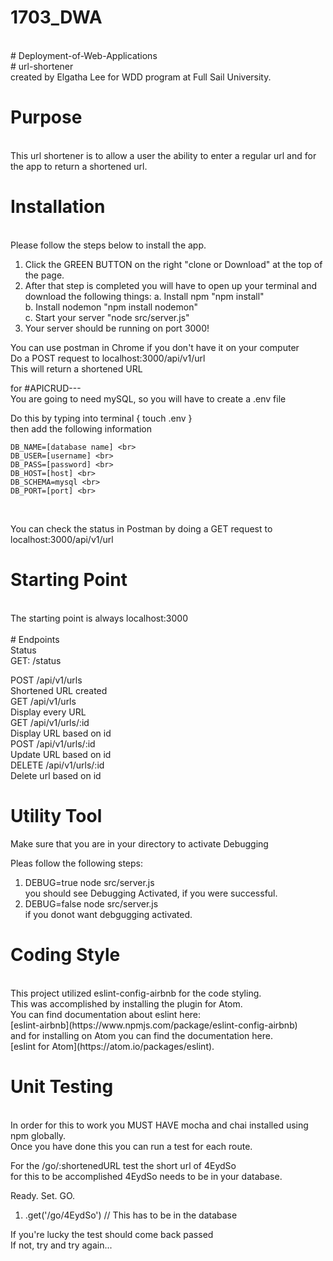 # 1703_DWA
<br>
# Deployment-of-Web-Applications

<br>
# url-shortener<br>
created by Elgatha Lee for WDD program at Full Sail University.<br>

# Purpose
<br>
 This url shortener is to allow a user the ability to enter a regular url and for the app to return a shortened url.<br>

# Installation
<br>
 Please follow the steps below to install the app.<br>

 1. Click the GREEN BUTTON on the right "clone or Download" at the top of the page.
 2. After that step is completed you will have to open up your terminal and download the following things:
  a. Install npm "npm install"<br>
  b. Install nodemon "npm install nodemon"<br>
  c.  Start your server "node src/server.js"<br>
 3. Your server should be running on port 3000!<br>

 You can use postman in Chrome if you don't have it on your computer<br>
 Do a POST request to localhost:3000/api/v1/url<br>
 This will return a shortened URL<br>

 for #APICRUD---<br>
 You are going to need mySQL, so you will have to create a .env file<br>

 Do this by typing into terminal  { touch .env } <br>
 then add the following information <br>

	DB_NAME=[database name] <br>
	DB_USER=[username] <br>
	DB_PASS=[password] <br>
	DB_HOST=[host] <br>
	DB_SCHEMA=mysql <br>
	DB_PORT=[port] <br>
<br>

You can check the status in Postman by doing a GET request to localhost:3000/api/v1/url<br>

# Starting Point
<br>
The starting point is always localhost:3000<br>
<br>
# Endpoints
<br>
Status<br>
GET: /status<br>

POST /api/v1/urls<br>
  Shortened URL created<br>
GET /api/v1/urls<br>
  Display every URL<br>
GET /api/v1/urls/:id<br>
  Display URL based on id<br>
POST /api/v1/urls/:id<br>
  Update URL based on id<br>
DELETE  /api/v1/urls/:id<br>
  Delete url based on id<br>


# Utility Tool
Make sure that you are in your directory to activate Debugging<br>

  Pleas follow the following steps:<br>
   1. DEBUG=true node src/server.js<br>
  you should see Debugging Activated, if you were successful.<br>
   2. DEBUG=false node src/server.js<br>
  if you donot want debgugging activated.<br>
  
# Coding Style
  <br>
  This project utilized eslint-config-airbnb for the code styling.<br>
  This was accomplished by installing the plugin for Atom.<br>
  You can find documentation about eslint here:<br> [eslint-airbnb](https://www.npmjs.com/package/eslint-config-airbnb) <br>
  and for installing on Atom you can find the documentation here.<br>
  [eslint for Atom](https://atom.io/packages/eslint).<br>

# Unit Testing
<br>
In order for this to work you MUST HAVE mocha and chai installed using npm globally.<br>
Once you have done this you can run a test for each route.<br>

For the /go/:shortenedURL test the short url of 4EydSo<br>
for this to be accomplished 4EydSo needs to be in your database.<br>

Ready. Set. GO.<br>
  1. .get('/go/4EydSo') // This has to be in the database

If you're lucky the test should come back passed<br>
If not, try and try again...